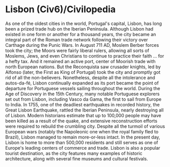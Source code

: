 # Lisbon (Civ6)/Civilopedia

As one of the oldest cities in the world, Portugal's capital, Lisbon, has long been a prized trade hub on the Iberian Peninsula. Although Lisbon had existed in one form or another for a thousand years, the city became an integral part of the Roman trade network following their victory over Carthage during the Punic Wars. In August 711 AD, Moslem Berber forces took the city; the Moors were fairly liberal rulers, allowing all sorts of Moslems, Jews, and even Christians to continue to practice their faith … for a hefty tax. And it remained an active port, center of Moorish trade with north European nations.
But the Reconquista saw crusader knights, led by Alfonso (later, the First as King of Portugal) took the city and promptly got rid of all the non-believers. Nonetheless, despite all the intolerance and autos-da-fé, Lisbon continually expanded as its port became the point of departure for Portuguese vessels sailing throughout the world. During the Age of Discovery in the 15th Century, many notable Portuguese explorers set out from Lisbon, including Vasco da Gama, the first to sail from Europe to India.
In 1755, one of the deadliest earthquakes in recorded history, the Great Lisbon Earthquake, rattled the Iberian Peninsula, nearly destroying all of Lisbon. Modern historians estimate that up to 100,000 people may have been killed as a result of the quake, and extensive reconstruction efforts were required to rebuild the crumbling city. Despite all the turmoil of various European wars (notably the Napoleonic one when the royal family fled to Brazil), Lisbon managed to remain more-or-less intact.
In the present day, Lisbon is home to more than 500,000 residents and still serves as one of Europe's leading centers of commerce and trade. Lisbon is also a popular tourist destination, as the city features many examples of historic architecture, along with several fine museums and cultural festivals.